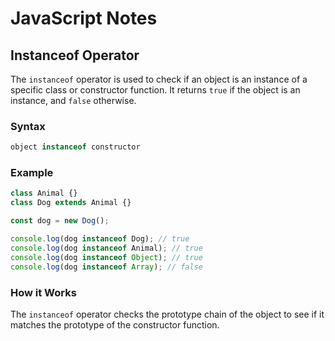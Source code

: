 # JavaScript Notes

## Instanceof Operator

The `instanceof` operator is used to check if an object is an instance of a specific class or constructor function. It returns `true` if the object is an instance, and `false` otherwise.

### Syntax

```javascript
object instanceof constructor
```

### Example

```javascript
class Animal {}
class Dog extends Animal {}

const dog = new Dog();

console.log(dog instanceof Dog); // true
console.log(dog instanceof Animal); // true
console.log(dog instanceof Object); // true
console.log(dog instanceof Array); // false
```

### How it Works

The `instanceof` operator checks the prototype chain of the object to see if it matches the prototype of the constructor function.
